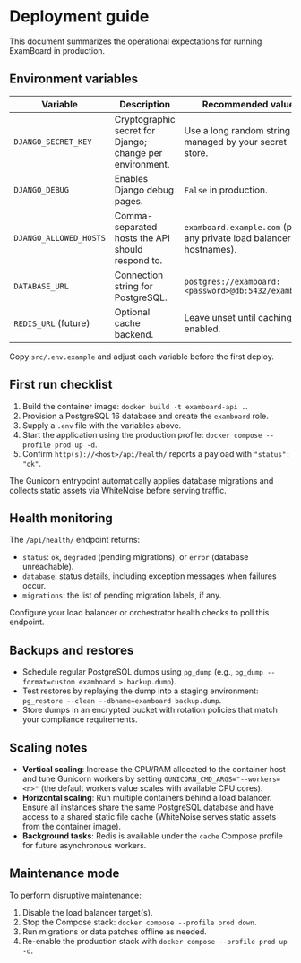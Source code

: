 # Deployment guide

This document summarizes the operational expectations for running ExamBoard in production.

## Environment variables

| Variable | Description | Recommended value |
| --- | --- | --- |
| `DJANGO_SECRET_KEY` | Cryptographic secret for Django; change per environment. | Use a long random string managed by your secret store. |
| `DJANGO_DEBUG` | Enables Django debug pages. | `False` in production. |
| `DJANGO_ALLOWED_HOSTS` | Comma-separated hosts the API should respond to. | `examboard.example.com` (plus any private load balancer hostnames). |
| `DATABASE_URL` | Connection string for PostgreSQL. | `postgres://examboard:<password>@db:5432/examboard` |
| `REDIS_URL` (future) | Optional cache backend. | Leave unset until caching is enabled. |

Copy `src/.env.example` and adjust each variable before the first deploy.

## First run checklist

1. Build the container image: `docker build -t examboard-api .`.
2. Provision a PostgreSQL 16 database and create the `examboard` role.
3. Supply a `.env` file with the variables above.
4. Start the application using the production profile: `docker compose --profile prod up -d`.
5. Confirm `http(s)://<host>/api/health/` reports a payload with `"status": "ok"`.

The Gunicorn entrypoint automatically applies database migrations and collects static assets via WhiteNoise before serving
traffic.

## Health monitoring

The `/api/health/` endpoint returns:

- `status`: `ok`, `degraded` (pending migrations), or `error` (database unreachable).
- `database`: status details, including exception messages when failures occur.
- `migrations`: the list of pending migration labels, if any.

Configure your load balancer or orchestrator health checks to poll this endpoint.

## Backups and restores

- Schedule regular PostgreSQL dumps using `pg_dump` (e.g., `pg_dump --format=custom examboard > backup.dump`).
- Test restores by replaying the dump into a staging environment: `pg_restore --clean --dbname=examboard backup.dump`.
- Store dumps in an encrypted bucket with rotation policies that match your compliance requirements.

## Scaling notes

- **Vertical scaling**: Increase the CPU/RAM allocated to the container host and tune Gunicorn workers by setting
  `GUNICORN_CMD_ARGS="--workers=<n>"` (the default workers value scales with available CPU cores).
- **Horizontal scaling**: Run multiple containers behind a load balancer. Ensure all instances share the same PostgreSQL
  database and have access to a shared static file cache (WhiteNoise serves static assets from the container image).
- **Background tasks**: Redis is available under the `cache` Compose profile for future asynchronous workers.

## Maintenance mode

To perform disruptive maintenance:

1. Disable the load balancer target(s).
2. Stop the Compose stack: `docker compose --profile prod down`.
3. Run migrations or data patches offline as needed.
4. Re-enable the production stack with `docker compose --profile prod up -d`.
